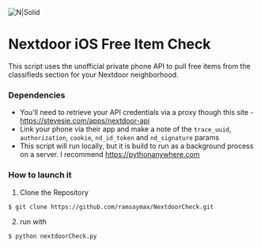 ![N|Solid](http://is2.mzstatic.com/image/thumb/Purple111/v4/a0/3d/98/a03d98cb-34ad-06f6-cc1f-225f7e3a97a2/source/175x175bb.jpg)

# Nextdoor iOS Free Item Check


This script uses the unofficial private phone API to pull free items from the classifieds section for your Nextdoor neighborhood.

### Dependencies

 - You'll need to retrieve your API credentials via a proxy though this site - https://stevesie.com/apps/nextdoor-api
 - Link your phone via their app and make a note of the `trace_uuid`, `authorization`, `cookie`, `nd_id_token` and `nd_signature` params
 - This script will run locally, but it is build to run as a background process on a server. I recommend https://pythonanywhere.com

### How to launch it

1. Clone the Repository
```sh
$ git clone https://github.com/ramsaymax/NextdoorCheck.git
```
2. run with
```sh
$ python nextdoorCheck.py
```
